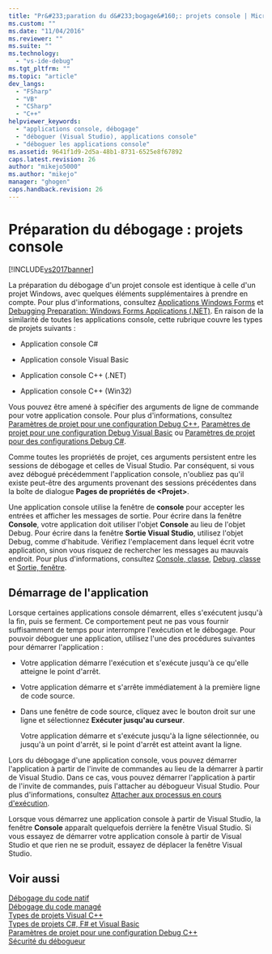 ```yaml
---
title: "Pr&#233;paration du d&#233;bogage&#160;: projets console | Microsoft Docs"
ms.custom: ""
ms.date: "11/04/2016"
ms.reviewer: ""
ms.suite: ""
ms.technology: 
  - "vs-ide-debug"
ms.tgt_pltfrm: ""
ms.topic: "article"
dev_langs: 
  - "FSharp"
  - "VB"
  - "CSharp"
  - "C++"
helpviewer_keywords: 
  - "applications console, débogage"
  - "déboguer (Visual Studio), applications console"
  - "déboguer les applications console"
ms.assetid: 9641f1d9-2d5a-48b1-8731-6525e8f67892
caps.latest.revision: 26
author: "mikejo5000"
ms.author: "mikejo"
manager: "ghogen"
caps.handback.revision: 26
---
```

# Pr&#233;paration du d&#233;bogage&#160;: projets console
[!INCLUDE[vs2017banner](../code-quality/includes/vs2017banner.md)]

La préparation du débogage d'un projet console est identique à celle d'un projet Windows, avec quelques éléments supplémentaires à prendre en compte.  Pour plus d'informations, consultez [Applications Windows Forms](../debugger/debugging-preparation-windows-forms-applications.md) et [Debugging Preparation: Windows Forms Applications \(.NET\)](http://msdn.microsoft.com/fr-fr/a8bc54de-41a3-464d-9a12-db9bdcbc1ad5).  En raison de la similarité de toutes les applications console, cette rubrique couvre les types de projets suivants :  
  
-   Application console C\#  
  
-   Application console Visual Basic  
  
-   Application console C\+\+ \(.NET\)  
  
-   Application console C\+\+ \(Win32\)  
  
 Vous pouvez être amené à spécifier des arguments de ligne de commande pour votre application console.  Pour plus d'informations, consultez [Paramètres de projet pour une configuration Debug C\+\+](../debugger/project-settings-for-a-cpp-debug-configuration.md), [Paramètres de projet pour une configuration Debug Visual Basic](../debugger/project-settings-for-a-visual-basic-debug-configuration.md) ou [Paramètres de projet pour des configurations Debug C\#](../debugger/project-settings-for-csharp-debug-configurations.md).  
  
 Comme toutes les propriétés de projet, ces arguments persistent entre les sessions de débogage et celles de Visual Studio.  Par conséquent, si vous avez débogué précédemment l'application console, n'oubliez pas qu'il existe peut\-être des arguments provenant des sessions précédentes dans la boîte de dialogue **Pages de propriétés de \<Projet\>**.  
  
 Une application console utilise la fenêtre de **console** pour accepter les entrées et afficher les messages de sortie.  Pour écrire dans la fenêtre **Console**, votre application doit utiliser l'objet **Console** au lieu de l'objet Debug.  Pour écrire dans la fenêtre **Sortie Visual Studio**, utilisez l'objet Debug, comme d'habitude.  Vérifiez l'emplacement dans lequel écrit votre application, sinon vous risquez de rechercher les messages au mauvais endroit.  Pour plus d'informations, consultez [Console, classe](https://msdn.microsoft.com/en-us/library/system.console.aspx), [Debug, classe](https://msdn.microsoft.com/en-us/library/system.diagnostics.debug.aspx) et [Sortie, fenêtre](../ide/reference/output-window.md).  
  
## Démarrage de l'application  
 Lorsque certaines applications console démarrent, elles s'exécutent jusqu'à la fin, puis se ferment.  Ce comportement peut ne pas vous fournir suffisamment de temps pour interrompre l'exécution et le débogage.  Pour pouvoir déboguer une application, utilisez l'une des procédures suivantes pour démarrer l'application :  
  
-   Votre application démarre l'exécution et s'exécute jusqu'à ce qu'elle atteigne le point d'arrêt.  
  
-   Votre application démarre et s'arrête immédiatement à la première ligne de code source.  
  
-   Dans une fenêtre de code source, cliquez avec le bouton droit sur une ligne et sélectionnez **Exécuter jusqu'au curseur**.  
  
     Votre application démarre et s'exécute jusqu'à la ligne sélectionnée, ou jusqu'à un point d'arrêt, si le point d'arrêt est atteint avant la ligne.  
  
 Lors du débogage d'une application console, vous pouvez démarrer l'application à partir de l'invite de commandes au lieu de la démarrer à partir de Visual Studio.  Dans ce cas, vous pouvez démarrer l'application à partir de l'invite de commandes, puis l'attacher au débogueur Visual Studio.  Pour plus d'informations, consultez [Attacher aux processus en cours d'exécution](../debugger/attach-to-running-processes-with-the-visual-studio-debugger.md).  
  
 Lorsque vous démarrez une application console à partir de Visual Studio, la fenêtre **Console** apparaît quelquefois derrière la fenêtre Visual Studio.  Si vous essayez de démarrer votre application console à partir de Visual Studio et que rien ne se produit, essayez de déplacer la fenêtre Visual Studio.  
  
## Voir aussi  
 [Débogage du code natif](../debugger/debugging-native-code.md)   
 [Débogage du code managé](../debugger/debugging-managed-code.md)   
 [Types de projets Visual C\+\+](../debugger/debugging-preparation-visual-cpp-project-types.md)   
 [Types de projets C\#, F\# et Visual Basic](../debugger/debugging-preparation-csharp-f-hash-and-visual-basic-project-types.md)   
 [Paramètres de projet pour une configuration Debug C\+\+](../debugger/project-settings-for-a-cpp-debug-configuration.md)   
 [Sécurité du débogueur](../debugger/debugger-security.md)